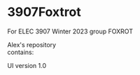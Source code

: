 # 3907Foxtrot
For ELEC 3907 Winter 2023 group FOXROT

Alex's repository  
contains:     
     
  UI version 1.0 
